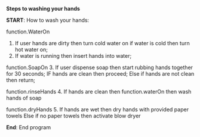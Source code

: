 **Steps to washing your hands**

**START**: How to wash your hands:

function.WaterOn
1. If user hands are dirty
    then turn cold water on
        if water is cold then turn hot water on;
2. If water is running
    then insert hands into water;

function.SoapOn
3. If user dispense soap
    then start rubbing hands together for 30 seconds;
        IF hands are clean then proceed;
            Else if hands are not clean
                then return;

function.rinseHands
4. If hands are clean
    then function.waterOn
        then wash hands of soap

function.dryHands
5. If hands are wet
    then dry hands with provided paper towels
        Else if no paper towels
            then activate blow dryer

**End**: End program